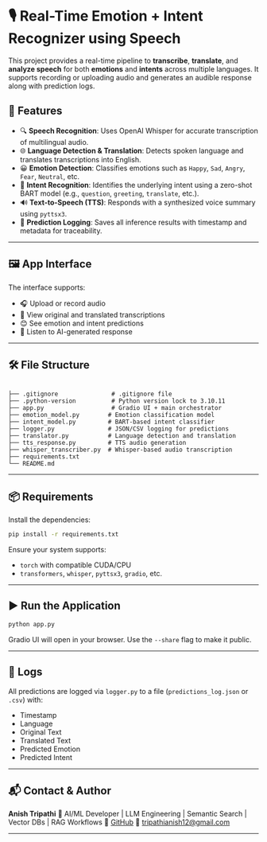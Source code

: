 # 🎙️ Real-Time Emotion + Intent Recognizer using Speech

This project provides a real-time pipeline to **transcribe**, **translate**, and **analyze speech** for both **emotions** and **intents** across multiple languages. It supports recording or uploading audio and generates an audible response along with prediction logs.

## 🚀 Features

- 🔍 **Speech Recognition**: Uses OpenAI Whisper for accurate transcription of multilingual audio.
- 🌐 **Language Detection & Translation**: Detects spoken language and translates transcriptions into English.
- 😀 **Emotion Detection**: Classifies emotions such as `Happy`, `Sad`, `Angry`, `Fear`, `Neutral`, etc.
- 🧠 **Intent Recognition**: Identifies the underlying intent using a zero-shot BART model (e.g., `question`, `greeting`, `translate`, etc.).
- 🔊 **Text-to-Speech (TTS)**: Responds with a synthesized voice summary using `pyttsx3`.
- 📝 **Prediction Logging**: Saves all inference results with timestamp and metadata for traceability.

---

## 🖼️ App Interface

The interface supports:

- 🎧 Upload or record audio
- 📄 View original and translated transcriptions
- 😊 See emotion and intent predictions
- 🔁 Listen to AI-generated response

---

## 🛠️ File Structure

```

├── .gitignore               # .gitignore file
├── .python-version          # Python version lock to 3.10.11
├── app.py                   # Gradio UI + main orchestrator
├── emotion_model.py        # Emotion classification model
├── intent_model.py         # BART-based intent classifier
├── logger.py               # JSON/CSV logging for predictions
├── translator.py           # Language detection and translation
├── tts_response.py         # TTS audio generation
├── whisper_transcriber.py  # Whisper-based audio transcription
├── requirements.txt
└── README.md

````

---

## 📦 Requirements

Install the dependencies:

```bash
pip install -r requirements.txt
````

Ensure your system supports:

* `torch` with compatible CUDA/CPU
* `transformers`, `whisper`, `pyttsx3`, `gradio`, etc.

---

## ▶️ Run the Application

```bash
python app.py
```

Gradio UI will open in your browser. Use the `--share` flag to make it public.

---

## 📂 Logs

All predictions are logged via `logger.py` to a file (`predictions_log.json` or `.csv`) with:

* Timestamp
* Language
* Original Text
* Translated Text
* Predicted Emotion
* Predicted Intent

---

## 📬 Contact & Author

**Anish Tripathi**
🔹 AI/ML Developer | LLM Engineering | Semantic Search | Vector DBs | RAG Workflows
🔗 [GitHub](https://github.com/anish3565)
📧 [tripathianish12@gmail.com](mailto:tripathianish12@gmail.com)

---